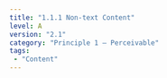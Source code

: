 ```yaml
---
title: "1.1.1 Non-text Content"
level: A
version: "2.1"
category: "Principle 1 – Perceivable"
tags: 
 - "Content"
---
```


